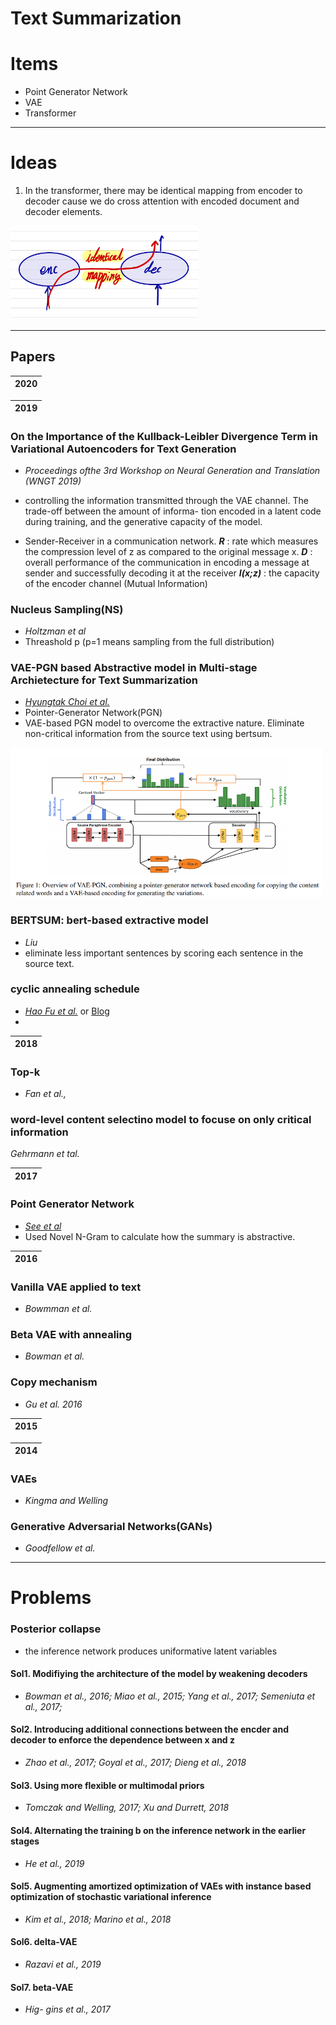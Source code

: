 # Text Summarization


# Items

* Point Generator Network
* VAE
* Transformer


---

# Ideas 
1. In the transformer, there may be identical mapping from encoder to decoder cause we do cross attention with encoded document and decoder elements.
<img src="docs/idea1.jpg" width=300px>

---

## Papers 

|**2020**|
|---|



|**2019**|
|---|

### **On the Importance of the Kullback-Leibler Divergence Term in Variational Autoencoders for Text Generation**
* *Proceedings ofthe 3rd Workshop on Neural Generation and Translation (WNGT 2019)*


* controlling the information transmitted through the VAE channel. The trade-off between the amount of informa- tion encoded in a latent code during training, and the generative capacity of the model.
* Sender-Receiver in a communication network. ***R*** : rate which measures the compression level of z as compared to the original message x. ***D*** : overall performance of the communication in encoding a message at sender and successfully decoding it at the receiver ***I(x;z)*** : the capacity of the encoder channel (Mutual Information)

  
### **Nucleus Sampling(NS)**
* *Holtzman et al*
* Threashold p (p=1 means sampling from the full distribution)

### **VAE-PGN based Abstractive model in Multi-stage Archietecture for Text Summarization**
* [*Hyungtak Choi et al.*](https://www.aclweb.org/anthology/W19-8664.pdf)
* Pointer-Generator Network(PGN)
* VAE-based PGN model to overcome the extractive nature. Eliminate non-critical information from the source text using bertsum.

<img src="docs/VAE-PGN.png" width=500>


### **BERTSUM: bert-based extractive model**
* *Liu*
* eliminate less important sentences by scoring each sentence in the source text.

### **cyclic annealing schedule** 
* [*Hao Fu et al.*](https://arxiv.org/pdf/1903.10145.pdf) or [Blog](https://www.microsoft.com/en-us/research/blog/less-pain-more-gain-a-simple-method-for-vae-training-with-less-of-that-kl-vanishing-agony/)
* 

|**2018**|
|---|

### **Top-k**
* *Fan et al.,*

### **word-level content selectino model to focuse on only critical information**
*Gehrmann et tal.*


|**2017**|
|---|

### **Point Generator Network**
* [*See et al*](https://arxiv.org/abs/1704.04368)
* Used Novel N-Gram to calculate how the summary is abstractive.



|**2016**|
|---|

### **Vanilla VAE applied to text** 
* *Bowmman et al.*


### **Beta VAE with annealing** 
* *Bowman et al.*

### **Copy mechanism**
* *Gu et al. 2016*


|**2015**|
|---|


|**2014**|
|---|

### **VAEs**
* *Kingma and Welling*

### **Generative Adversarial Networks(GANs)**
* *Goodfellow et al.*


---

# Problems 

### **Posterior collapse**
* the inference network produces uniformative latent variables

#### **Sol1.** Modifiying the architecture of the model by weakening decoders
* *Bowman et al., 2016; Miao et al., 2015; Yang et al., 2017; Semeniuta et al., 2017;*

#### **Sol2.** Introducing additional connections between the encder and decoder to enforce the dependence between x and z
* *Zhao et al., 2017; Goyal et al., 2017; Dieng et al., 2018*


#### **Sol3.** Using more flexible or multimodal priors
* *Tomczak and Welling, 2017; Xu and Durrett, 2018*

#### **Sol4.** Alternating the training b  on the inference network in the earlier stages
* *He et al., 2019*

#### **Sol5.** Augmenting amortized optimization of VAEs with instance based optimization of stochastic variational inference
* *Kim et al., 2018; Marino et al., 2018*

#### **Sol6.** delta-VAE
* *Razavi et al., 2019*

#### **Sol7.** beta-VAE
* *Hig- gins et al., 2017*
